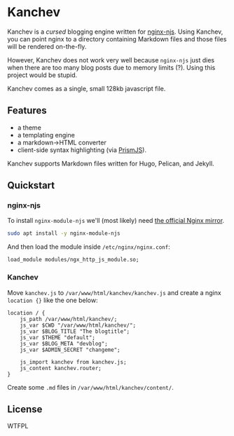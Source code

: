 # Kanchev

Kanchev is a *cursed* blogging engine written for [nginx-njs](https://github.com/nginx/njs). 
Using Kanchev, you can point nginx to a directory containing Markdown files and 
those files will be rendered on-the-fly.

However, Kanchev does not work very well because `nginx-njs` just dies when there are 
too many blog posts due to memory limits (?). Using this project would be stupid.

Kanchev comes as a single, small 128kb javascript file.

## Features

- a theme
- a templating engine
- a markdown->HTML converter
- client-side syntax highlighting (via [PrismJS](https://prismjs.com/)).

Kanchev supports Markdown files written for Hugo, Pelican, and Jekyll.

## Quickstart
### nginx-njs
To install `nginx-module-njs` we'll (most likely) need [the official Nginx mirror](http://nginx.org/en/linux_packages.html#instructions).

```bash
sudo apt install -y nginx-module-njs
```

And then load the module inside `/etc/nginx/nginx.conf`:

```nginx
load_module modules/ngx_http_js_module.so;
```

### Kanchev

Move `kanchev.js` to `/var/www/html/kanchev/kanchev.js` and create a nginx `location {}` like the one below:

```nginx
location / {
    js_path /var/www/html/kanchev/;
    js_var $CWD "/var/www/html/kanchev/";
    js_var $BLOG_TITLE "The blogtitle";
    js_var $THEME "default";
    js_var $BLOG_META "devblog";
    js_var $ADMIN_SECRET "changeme";

    js_import kanchev from kanchev.js;
    js_content kanchev.router;
}
```

Create some `.md` files in `/var/www/html/kanchev/content/`.

## License

WTFPL